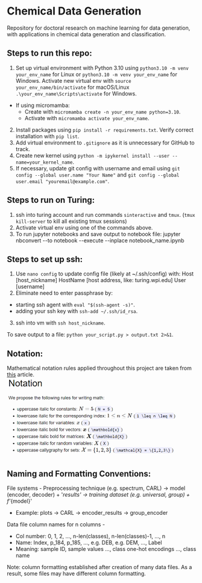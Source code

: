 # Chemical Data Generation
Repository for doctoral research on machine learning for data generation, with applications in chemical data generation and classification.

<!---
Notes on terminology:
Instead of lab-generated spectra - EXPERIMENTAL spectra
Instead of synthetic spectra - IN-SILICO spectra
Instead of machine - INSTRUMENT
--->
<!---
GitHub resources:
https://www.gitkraken.com/learn/git/git-flow
https://nvie.com/posts/a-successful-git-branching-model/
--->

## Steps to run this repo:
1. Set up virtual environment with Python 3.10 using ```python3.10 -m venv your_env_name``` for Linux or ```python3.10 -m venv your_env_name``` for Windows. Activate new virtual env with ```source your_env_name/bin/activate``` for macOS/Linux ```.\your_env_name\Scripts\activate``` for Windows. 
  - If using micromamba:
    - Create with ```micromamba create -n your_env_name python=3.10```.
    - Activate with ```micromamba activate your_env_name```.
<!-- 2. Make sure Python interpreter is pointing to: ```/path/to/your/project/venv/bin/python``` -->
2. Install packages using ```pip install -r requirements.txt```. Verify correct installation with ```pip list```.
3. Add virtual environment to ```.gitignore``` as it is unnecessary for GitHub to track.
4. Create new kernel using ```python -m ipykernel install --user --name=your_kernel_name```.
5. If necessary, update git config with username and email using ```git config --global user.name "Your Name"``` and ```git config --global user.email "youremail@example.com"```.

## Steps to run on Turing:
1. ssh into turing account and run commands ```sinteractive``` and ```tmux```.  (```tmux kill-server``` to kill all existing tmux sessions)
2. Activate virtual env using one of the commands above.
3. To run jupyter notebooks and save output to notebook file: jupyter nbconvert --to notebook --execute --inplace notebook_name.ipynb

## Steps to set up ssh:
1. Use ```nano config``` to update config file (likely at ~/.ssh/config) with:
  Host [host_nickname]
    HostName [host address, like: turing.wpi.edu]
    User [username]
2. Eliminate need to enter passphrase by:
* starting ssh agent with ```eval "$(ssh-agent -s)"```.
* adding your ssh key with ```ssh-add ~/.ssh/id_rsa```.
3. ssh into vm with ```ssh host_nickname```.

To save output to a file: ```python your_script.py > output.txt 2>&1```.
## Notation:
Mathematical notation rules applied throughout this project are taken from [this](https://wookai.github.io/paper-tips-and-tricks/math.html) article.
![Notation rules](images/notation_rules.png)

## Naming and Formatting Conventions:
File systems - Preprocessing technique (e.g. spectrum, CARL) -> model (encoder, decoder) + '_results' -> training dataset (e.g. universal, group) + f'_{model}'
  * Example: plots -> CARL -> encoder_results -> group_encoder

Data file column names for n columns - 
  * Col number:    0,    1,      2,   ..., n-len(classes), n-len(classes)-1, ...,     n
  * Name:        Index, p_184, p_185, ...,   e.g. DEB,        e.g. DEM,      ...,   Label 
  * Meaning: sample ID, sample values ...,      class one-hot encodings      ..., class name

  Note: column formatting established after creation of many data files. As a result, some files may have different column formatting.